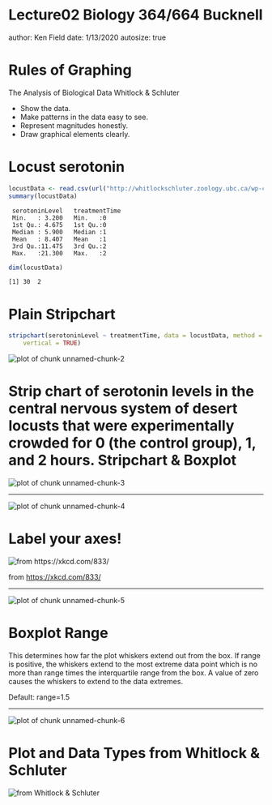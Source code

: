 Lecture02 Biology 364/664 Bucknell
========================================================
author: Ken Field
date: 1/13/2020
autosize: true

Rules of Graphing
========================================================

The Analysis of Biological Data
Whitlock & Schluter

- Show the data.
- Make patterns in the data easy to see.
- Represent magnitudes honestly.
- Draw graphical elements clearly.

Locust serotonin
========================================================


```r
locustData <- read.csv(url("http://whitlockschluter.zoology.ubc.ca/wp-content/data/chapter02/chap02f1_2locustSerotonin.csv"))
summary(locustData)
```

```
 serotoninLevel   treatmentTime
 Min.   : 3.200   Min.   :0    
 1st Qu.: 4.675   1st Qu.:0    
 Median : 5.900   Median :1    
 Mean   : 8.407   Mean   :1    
 3rd Qu.:11.475   3rd Qu.:2    
 Max.   :21.300   Max.   :2    
```

```r
dim(locustData)
```

```
[1] 30  2
```

Plain Stripchart
========================================================


```r
stripchart(serotoninLevel ~ treatmentTime, data = locustData, method = "jitter", 
	vertical = TRUE)
```

![plot of chunk unnamed-chunk-2](Lecture02-figure/unnamed-chunk-2-1.png)


Strip chart of serotonin levels in the central nervous system of desert locusts that were experimentally crowded for 0 (the control group), 1, and 2 hours.
Stripchart & Boxplot
========================================================


![plot of chunk unnamed-chunk-3](Lecture02-figure/unnamed-chunk-3-1.png)
***
![plot of chunk unnamed-chunk-4](Lecture02-figure/unnamed-chunk-4-1.png)


Label your axes!
========================================================

![from https://xkcd.com/833/ ](labelaxes.png)


from https://xkcd.com/833/ 

***
![plot of chunk unnamed-chunk-5](Lecture02-figure/unnamed-chunk-5-1.png)

Boxplot Range
========================================================
This determines how far the plot whiskers extend out from the box. If range is positive, the whiskers extend to the most extreme data point which is no more than range times the interquartile range from the box. A value of zero causes the whiskers to extend to the data extremes.

Default: range=1.5
***
![plot of chunk unnamed-chunk-6](Lecture02-figure/unnamed-chunk-6-1.png)


Plot and Data Types from Whitlock & Schluter
========================================================
![from Whitlock & Schluter](KylaJacksonPlotTypes.png)
